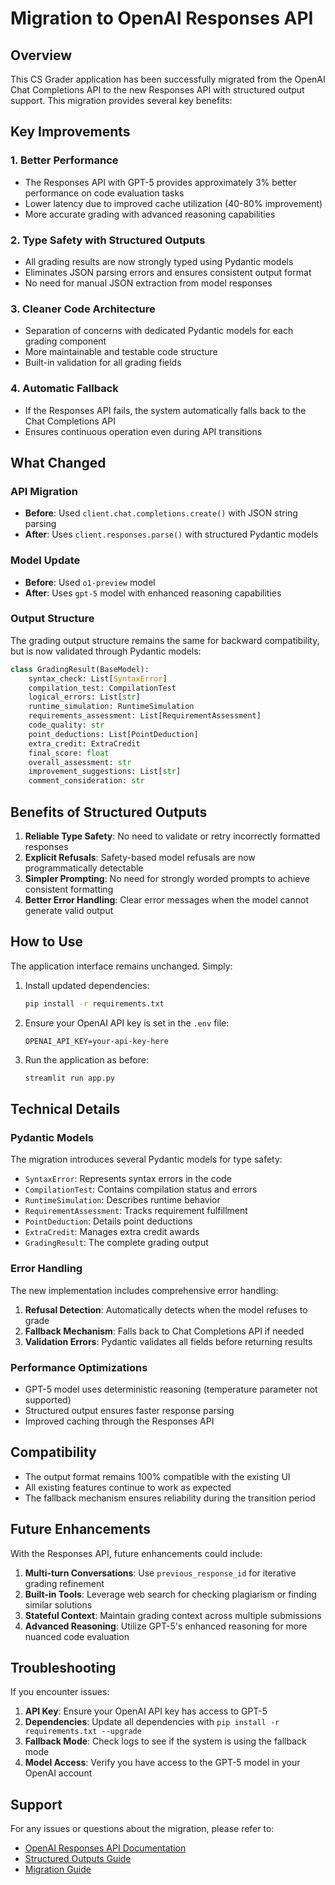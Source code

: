 # Migration to OpenAI Responses API

## Overview

This CS Grader application has been successfully migrated from the OpenAI Chat Completions API to the new Responses API with structured output support. This migration provides several key benefits:

## Key Improvements

### 1. **Better Performance**
- The Responses API with GPT-5 provides approximately 3% better performance on code evaluation tasks
- Lower latency due to improved cache utilization (40-80% improvement)
- More accurate grading with advanced reasoning capabilities

### 2. **Type Safety with Structured Outputs**
- All grading results are now strongly typed using Pydantic models
- Eliminates JSON parsing errors and ensures consistent output format
- No need for manual JSON extraction from model responses

### 3. **Cleaner Code Architecture**
- Separation of concerns with dedicated Pydantic models for each grading component
- More maintainable and testable code structure
- Built-in validation for all grading fields

### 4. **Automatic Fallback**
- If the Responses API fails, the system automatically falls back to the Chat Completions API
- Ensures continuous operation even during API transitions

## What Changed

### API Migration
- **Before**: Used `client.chat.completions.create()` with JSON string parsing
- **After**: Uses `client.responses.parse()` with structured Pydantic models

### Model Update
- **Before**: Used `o1-preview` model
- **After**: Uses `gpt-5` model with enhanced reasoning capabilities

### Output Structure
The grading output structure remains the same for backward compatibility, but is now validated through Pydantic models:

```python
class GradingResult(BaseModel):
    syntax_check: List[SyntaxError]
    compilation_test: CompilationTest
    logical_errors: List[str]
    runtime_simulation: RuntimeSimulation
    requirements_assessment: List[RequirementAssessment]
    code_quality: str
    point_deductions: List[PointDeduction]
    extra_credit: ExtraCredit
    final_score: float
    overall_assessment: str
    improvement_suggestions: List[str]
    comment_consideration: str
```

## Benefits of Structured Outputs

1. **Reliable Type Safety**: No need to validate or retry incorrectly formatted responses
2. **Explicit Refusals**: Safety-based model refusals are now programmatically detectable
3. **Simpler Prompting**: No need for strongly worded prompts to achieve consistent formatting
4. **Better Error Handling**: Clear error messages when the model cannot generate valid output

## How to Use

The application interface remains unchanged. Simply:

1. Install updated dependencies:
   ```bash
   pip install -r requirements.txt
   ```

2. Ensure your OpenAI API key is set in the `.env` file:
   ```
   OPENAI_API_KEY=your-api-key-here
   ```

3. Run the application as before:
   ```bash
   streamlit run app.py
   ```

## Technical Details

### Pydantic Models
The migration introduces several Pydantic models for type safety:

- `SyntaxError`: Represents syntax errors in the code
- `CompilationTest`: Contains compilation status and errors
- `RuntimeSimulation`: Describes runtime behavior
- `RequirementAssessment`: Tracks requirement fulfillment
- `PointDeduction`: Details point deductions
- `ExtraCredit`: Manages extra credit awards
- `GradingResult`: The complete grading output

### Error Handling
The new implementation includes comprehensive error handling:

1. **Refusal Detection**: Automatically detects when the model refuses to grade
2. **Fallback Mechanism**: Falls back to Chat Completions API if needed
3. **Validation Errors**: Pydantic validates all fields before returning results

### Performance Optimizations
- GPT-5 model uses deterministic reasoning (temperature parameter not supported)
- Structured output ensures faster response parsing
- Improved caching through the Responses API

## Compatibility

- The output format remains 100% compatible with the existing UI
- All existing features continue to work as expected
- The fallback mechanism ensures reliability during the transition period

## Future Enhancements

With the Responses API, future enhancements could include:

1. **Multi-turn Conversations**: Use `previous_response_id` for iterative grading refinement
2. **Built-in Tools**: Leverage web search for checking plagiarism or finding similar solutions
3. **Stateful Context**: Maintain grading context across multiple submissions
4. **Advanced Reasoning**: Utilize GPT-5's enhanced reasoning for more nuanced code evaluation

## Troubleshooting

If you encounter issues:

1. **API Key**: Ensure your OpenAI API key has access to GPT-5
2. **Dependencies**: Update all dependencies with `pip install -r requirements.txt --upgrade`
3. **Fallback Mode**: Check logs to see if the system is using the fallback mode
4. **Model Access**: Verify you have access to the GPT-5 model in your OpenAI account

## Support

For any issues or questions about the migration, please refer to:
- [OpenAI Responses API Documentation](https://platform.openai.com/docs/api-reference/responses)
- [Structured Outputs Guide](https://platform.openai.com/docs/guides/structured-outputs)
- [Migration Guide](https://platform.openai.com/docs/guides/responses-migration)
